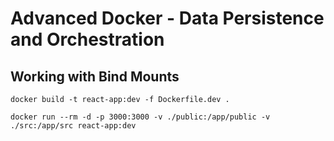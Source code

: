 # Advanced Docker - Data Persistence and Orchestration
## Working with Bind Mounts

`docker build -t react-app:dev -f Dockerfile.dev .`

`docker run --rm -d -p 3000:3000 -v ./public:/app/public -v ./src:/app/src react-app:dev`

